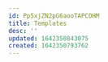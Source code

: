 ```yaml
---
id: Pp5xjZN2pG6aooTAPCOHM
title: Templates
desc: ''
updated: 1642350843075
created: 1642350793762
---
```

